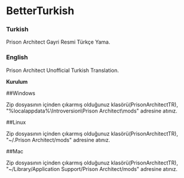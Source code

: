 # BetterTurkish

### Turkish

Prison Architect Gayri Resmi Türkçe Yama.

### English

Prison Architect Unofficial Turkish Translation.

**Kurulum**

##Windows

Zip dosyasının içinden çıkarmış olduğunuz klasörü(PrisonArchitectTR), "%localappdata%\Introversion\Prison Architect\mods" adresine atınız.

##Linux

Zip dosyasının içinden çıkarmış olduğunuz klasörü(PrisonArchitectTR), "~/.Prison Architect/mods" adresine atınız.

##Mac

Zip dosyasının içinden çıkarmış olduğunuz klasörü(PrisonArchitectTR), "~/Library/Application Support/Prison Architect/mods" adresine atınız.
